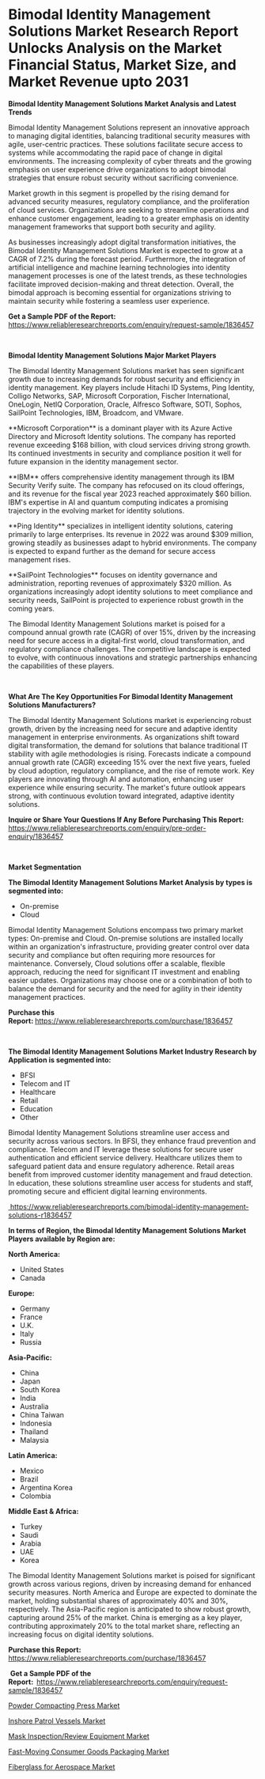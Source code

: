 <p><h1>Bimodal Identity Management Solutions Market Research Report Unlocks Analysis on the Market Financial Status, Market Size, and Market Revenue upto 2031</h1></p><p><strong>Bimodal Identity Management Solutions Market Analysis and Latest Trends</strong></p>
<p><p>Bimodal Identity Management Solutions represent an innovative approach to managing digital identities, balancing traditional security measures with agile, user-centric practices. These solutions facilitate secure access to systems while accommodating the rapid pace of change in digital environments. The increasing complexity of cyber threats and the growing emphasis on user experience drive organizations to adopt bimodal strategies that ensure robust security without sacrificing convenience.</p><p>Market growth in this segment is propelled by the rising demand for advanced security measures, regulatory compliance, and the proliferation of cloud services. Organizations are seeking to streamline operations and enhance customer engagement, leading to a greater emphasis on identity management frameworks that support both security and agility. </p><p>As businesses increasingly adopt digital transformation initiatives, the Bimodal Identity Management Solutions Market is expected to grow at a CAGR of 7.2% during the forecast period. Furthermore, the integration of artificial intelligence and machine learning technologies into identity management processes is one of the latest trends, as these technologies facilitate improved decision-making and threat detection. Overall, the bimodal approach is becoming essential for organizations striving to maintain security while fostering a seamless user experience.</p></p>
<p><strong>Get a Sample PDF of the Report:&nbsp;</strong> <a href="https://www.reliableresearchreports.com/enquiry/request-sample/1836457?utm_campaign=10&utm_medium=2&utm_source=Github&utm_content=ia&utm_term=19102024&utm_id=bimodal-identity-management-solutions">https://www.reliableresearchreports.com/enquiry/request-sample/1836457</a></p>
<p>&nbsp;</p>
<p><strong>Bimodal Identity Management Solutions Major Market Players</strong></p>
<p><p>The Bimodal Identity Management Solutions market has seen significant growth due to increasing demands for robust security and efficiency in identity management. Key players include Hitachi ID Systems, Ping Identity, Colligo Networks, SAP, Microsoft Corporation, Fischer International, OneLogin, NetIQ Corporation, Oracle, Alfresco Software, SOTI, Sophos, SailPoint Technologies, IBM, Broadcom, and VMware.</p><p>**Microsoft Corporation** is a dominant player with its Azure Active Directory and Microsoft Identity solutions. The company has reported revenue exceeding $168 billion, with cloud services driving strong growth. Its continued investments in security and compliance position it well for future expansion in the identity management sector.</p><p>**IBM** offers comprehensive identity management through its IBM Security Verify suite. The company has refocused on its cloud offerings, and its revenue for the fiscal year 2023 reached approximately $60 billion. IBM's expertise in AI and quantum computing indicates a promising trajectory in the evolving market for identity solutions.</p><p>**Ping Identity** specializes in intelligent identity solutions, catering primarily to large enterprises. Its revenue in 2022 was around $309 million, growing steadily as businesses adapt to hybrid environments. The company is expected to expand further as the demand for secure access management rises.</p><p>**SailPoint Technologies** focuses on identity governance and administration, reporting revenues of approximately $320 million. As organizations increasingly adopt identity solutions to meet compliance and security needs, SailPoint is projected to experience robust growth in the coming years.</p><p>The Bimodal Identity Management Solutions market is poised for a compound annual growth rate (CAGR) of over 15%, driven by the increasing need for secure access in a digital-first world, cloud transformation, and regulatory compliance challenges. The competitive landscape is expected to evolve, with continuous innovations and strategic partnerships enhancing the capabilities of these players.</p></p>
<p>&nbsp;</p>
<p><strong>What Are The Key Opportunities For Bimodal Identity Management Solutions Manufacturers?</strong></p>
<p><p>The Bimodal Identity Management Solutions market is experiencing robust growth, driven by the increasing need for secure and adaptive identity management in enterprise environments. As organizations shift toward digital transformation, the demand for solutions that balance traditional IT stability with agile methodologies is rising. Forecasts indicate a compound annual growth rate (CAGR) exceeding 15% over the next five years, fueled by cloud adoption, regulatory compliance, and the rise of remote work. Key players are innovating through AI and automation, enhancing user experience while ensuring security. The market's future outlook appears strong, with continuous evolution toward integrated, adaptive identity solutions.</p></p>
<p><strong>Inquire or Share Your Questions If Any Before Purchasing This Report:</strong> <a href="https://www.reliableresearchreports.com/enquiry/pre-order-enquiry/1836457?utm_campaign=10&utm_medium=2&utm_source=Github&utm_content=ia&utm_term=19102024&utm_id=bimodal-identity-management-solutions">https://www.reliableresearchreports.com/enquiry/pre-order-enquiry/1836457</a></p>
<p>&nbsp;</p>
<p><strong>Market Segmentation</strong></p>
<p><strong>The Bimodal Identity Management Solutions Market Analysis by types is segmented into:</strong></p>
<p><ul><li>On-premise</li><li>Cloud</li></ul></p>
<p><p>Bimodal Identity Management Solutions encompass two primary market types: On-premise and Cloud. On-premise solutions are installed locally within an organization's infrastructure, providing greater control over data security and compliance but often requiring more resources for maintenance. Conversely, Cloud solutions offer a scalable, flexible approach, reducing the need for significant IT investment and enabling easier updates. Organizations may choose one or a combination of both to balance the demand for security and the need for agility in their identity management practices.</p></p>
<p><strong>Purchase this Report:&nbsp;</strong><a href="https://www.reliableresearchreports.com/purchase/1836457?utm_campaign=10&utm_medium=2&utm_source=Github&utm_content=ia&utm_term=19102024&utm_id=bimodal-identity-management-solutions">https://www.reliableresearchreports.com/purchase/1836457</a></p>
<p>&nbsp;</p>
<p><strong>The Bimodal Identity Management Solutions Market Industry Research by Application is segmented into:</strong></p>
<p><ul><li>BFSI</li><li>Telecom and IT</li><li>Healthcare</li><li>Retail</li><li>Education</li><li>Other</li></ul></p>
<p><p>Bimodal Identity Management Solutions streamline user access and security across various sectors. In BFSI, they enhance fraud prevention and compliance. Telecom and IT leverage these solutions for secure user authentication and efficient service delivery. Healthcare utilizes them to safeguard patient data and ensure regulatory adherence. Retail areas benefit from improved customer identity management and fraud detection. In education, these solutions streamline user access for students and staff, promoting secure and efficient digital learning environments.</p></p>
<p><a href="https://www.reliableresearchreports.com/bimodal-identity-management-solutions-r1836457?utm_campaign=10&utm_medium=2&utm_source=Github&utm_content=ia&utm_term=19102024&utm_id=bimodal-identity-management-solutions">&nbsp;https://www.reliableresearchreports.com/bimodal-identity-management-solutions-r1836457</a></p>
<p><strong>In terms of Region, the Bimodal Identity Management Solutions Market Players available by Region are:</strong></p>
<p>
    <p> <strong> North America: </strong>
        <ul>
            <li>United States</li>
            <li>Canada</li>
        </ul>
        </p> 
    <p> <strong> Europe: </strong>
        <ul>
            <li>Germany</li>
            <li>France</li>
            <li>U.K.</li>
            <li>Italy</li>
            <li>Russia</li>
        </ul>
        </p> 
    <p> <strong> Asia-Pacific: </strong>
        <ul>
            <li>China</li>
            <li>Japan</li>
            <li>South Korea</li>
            <li>India</li>
            <li>Australia</li>
            <li>China Taiwan</li>
            <li>Indonesia</li>
            <li>Thailand</li>
            <li>Malaysia</li>
        </ul>
        </p> 
    <p> <strong> Latin America: </strong>
        <ul>
            <li>Mexico</li>
            <li>Brazil</li>
            <li>Argentina Korea</li>
            <li>Colombia</li>
        </ul>
        </p> 
    <p> <strong> Middle East & Africa: </strong>
        <ul>
            <li>Turkey</li>
            <li>Saudi</li>
            <li>Arabia</li>
            <li>UAE</li>
            <li>Korea</li>
        </ul>
    </p>
    </p>
<p><p>The Bimodal Identity Management Solutions market is poised for significant growth across various regions, driven by increasing demand for enhanced security measures. North America and Europe are expected to dominate the market, holding substantial shares of approximately 40% and 30%, respectively. The Asia-Pacific region is anticipated to show robust growth, capturing around 25% of the market. China is emerging as a key player, contributing approximately 20% to the total market share, reflecting an increasing focus on digital identity solutions.</p></p>
<p><strong>Purchase this Report: </strong><a href="https://www.reliableresearchreports.com/purchase/1836457?utm_campaign=10&utm_medium=2&utm_source=Github&utm_content=ia&utm_term=19102024&utm_id=bimodal-identity-management-solutions">https://www.reliableresearchreports.com/purchase/1836457</a></p>
<p>&nbsp;<strong>Get a Sample PDF of the Report:&nbsp;&nbsp;</strong><a href="https://www.reliableresearchreports.com/enquiry/request-sample/1836457?utm_campaign=10&utm_medium=2&utm_source=Github&utm_content=ia&utm_term=19102024&utm_id=bimodal-identity-management-solutions">https://www.reliableresearchreports.com/enquiry/request-sample/1836457</a></p>
<p><strong></strong></p>
<p><p><a href="https://issuu.com/reportprime-2/docs/powder-compacting-press-market-size_aebb4755982af5?utm_campaign=10&utm_medium=2&utm_source=Github&utm_content=ia&utm_term=19102024&utm_id=bimodal-identity-management-solutions">Powder Compacting Press Market</a></p><p><a href="https://issuu.com/reportprime-2/docs/inshore-patrol-vessels-market-size-_dcdf76622b8f97?utm_campaign=10&utm_medium=2&utm_source=Github&utm_content=ia&utm_term=19102024&utm_id=bimodal-identity-management-solutions">Inshore Patrol Vessels Market</a></p><p><a href="https://github.com/Annahawkins697/Market-Research-Report-List-1/blob/main/mask-inspectionreview-equipment-market.md?utm_campaign=10&utm_medium=2&utm_source=Github&utm_content=ia&utm_term=19102024&utm_id=bimodal-identity-management-solutions">Mask Inspection/Review Equipment Market</a></p><p><a href="https://www.linkedin.com/pulse/insights-fast-moving-consumer-goods-packaging-market-players-ru1wf?utm_campaign=10&utm_medium=2&utm_source=Github&utm_content=ia&utm_term=19102024&utm_id=bimodal-identity-management-solutions">Fast-Moving Consumer Goods Packaging Market</a></p><p><a href="https://www.linkedin.com/pulse/fiberglass-aerospace-market-outlook-share-analysis-growth-tzzwf?utm_campaign=10&utm_medium=2&utm_source=Github&utm_content=ia&utm_term=19102024&utm_id=bimodal-identity-management-solutions">Fiberglass for Aerospace Market</a></p></p>